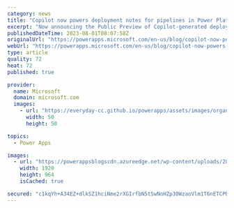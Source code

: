```yaml
---
category: news
title: "Copilot now powers deployment notes for pipelines in Power Platform"
excerpt: "Now announcing the Public Preview of Copilot-generated deployment notes for pipelines in Power Platform. Copilot comes to the pipelines deployment experience to help makers generate useful solution descriptions with AI, saving valuable time and providing accurate information in seconds."
publishedDateTime: 2023-08-01T08:07:58Z
originalUrl: "https://powerapps.microsoft.com/en-us/blog/copilot-now-powers-deployment-notes-for-pipelines-in-power-platform/"
webUrl: "https://powerapps.microsoft.com/en-us/blog/copilot-now-powers-deployment-notes-for-pipelines-in-power-platform/"
type: article
quality: 72
heat: 72
published: true

provider:
  name: Microsoft
  domain: microsoft.com
  images:
    - url: "https://everyday-cc.github.io/powerapps/assets/images/organizations/microsoft.com-50x50.jpg"
      width: 50
      height: 50

topics:
  - Power Apps

images:
  - url: "https://powerappsblogscdn.azureedge.net/wp-content/uploads/2023/07/pipeline-AI-deployment-notes.gif"
    width: 1920
    height: 964
    isCached: true

secured: "c1kqYh+A34EZ+dlkSZ1hciNme2rXGIrfbN5tSwNoHZp30WzaoVlm1T6nETCPRabGQOk/+JZwb2eW0FNeDEkpbNYjG2OBXd0Z0cWiAG1rkTlQEfqU2yrv/ZviwJLWwvd/dw1Duoa1kjOWAnx/9232iZq38QutkfCRh+wrJ6y9BoxBSWsUSbbCzFz9g5oHrrD3H6HLvw9v3UlsjKBT+DBYq+JcSDJB2jy4HjFvltgzofR/a0B1D07D30nSI8pTC/fD6S9MlWBYtghpdnzEgnK7rZhOzqgnF2jfU2dVS7PWSwpit5/j35bdoy//c4CQBxU+tB7H/7D+t8WYNigVgdKRCgi2SVbSJuXn3HnCiW+gLPs=;2/zAtlwRPAsbmyAVHZfaYg=="
---
```


